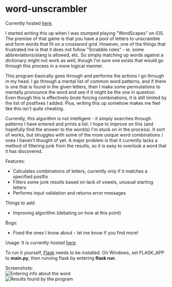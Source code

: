 # word-unscrambler

Currently hosted <a href="http://sheyin.pythonanywhere.com/">here</a>.

I started writing this up when I was stumped playing "WordScapes" on iOS.  The premise of that game is that you have a pool of letters to unscramble and form words that fit on a crossword grid.  However, one of the things that frustrated me is that it does not follow "Scrabble rules" - ie. some abbreviations/slang is allowed, etc.  So simply matching up words against a dictionary might not work as well, though I'm sure one exists that would go through this process in a more logical manner.

This program basically goes through and performs the actions I go through in my head.  I go through a mental list of common word patterns, and if there is one that is found in the given letters, then I make some permutations to mentally pronounce the word and see if it might be the one in question.  Even though this is effectively brute forcing combinations, it is still limited by the list of postfixes I added.  Plus, writing this up somehow makes me feel like this isn't quite cheating.

Currently, this algorithm is not intelligent - it simply searches through patterns I have entered and prints a list.  I hope to improve on this (and hopefully find the answer to the word(s) I'm stuck on in the process).  It sort of works, but struggles with some of the more unique word combinations / ones I haven't thought of yet.  A major problem is that it currently lacks a method of filtering junk from the results, so it is easy to overlook a word that it has discovered.

Features:
- Calculates combinations of letters, currently only if it matches a specified postfix
- Filters some junk results based on lack of vowels, unusual starting letters
- Performs input validation and returns error messages

Things to add:
- Improving algorithm (debating on how at this point)

Bugs:
- Fixed the ones I know about - let me know if you find more!

Usage:
It is currently hosted <a href="http://sheyin.pythonanywhere.com/">here</a>.

To run it yourself, <a href="http://flask.pocoo.org/">Flask</a> needs to be installed.  On Windows, set FLASK_APP to <b>main.py</b>, then running flask by entering <b>flask run</b>.

Screenshots:  
<img src="screenshots/screenshot1.jpg" alt="Entering info about the word">  
<img src="screenshots/screenshot2.jpg" alt="Results found by the program">  
